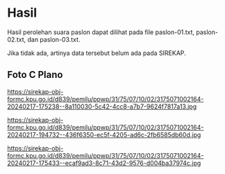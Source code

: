 # Hasil

Hasil perolehan suara paslon dapat dilihat pada file paslon-01.txt, paslon-02.txt, dan paslon-03.txt.

Jika tidak ada, artinya data tersebut belum ada pada SIREKAP.

## Foto C Plano

https://sirekap-obj-formc.kpu.go.id/d839/pemilu/ppwp/31/75/07/10/02/3175071002164-20240217-175238--8a110030-5c42-4cc8-a7b7-9624f7817a13.jpg

https://sirekap-obj-formc.kpu.go.id/d839/pemilu/ppwp/31/75/07/10/02/3175071002164-20240217-194732--436f6350-ec5f-4205-ad6c-2fb6585db60d.jpg

https://sirekap-obj-formc.kpu.go.id/d839/pemilu/ppwp/31/75/07/10/02/3175071002164-20240217-175433--ecaf9ad3-8c71-43d2-9576-d004ba37974c.jpg

